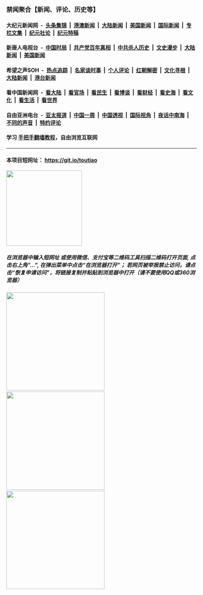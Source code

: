 ### 禁闻聚合【新闻、评论、历史等】

#### 大纪元新闻网 &nbsp;-&nbsp; [头条集锦](indexes/E头条集锦.md?t=03060132) &nbsp;|&nbsp; [港澳新闻](indexes/E港澳新闻.md?t=03060132)  &nbsp;|&nbsp; [大陆新闻](indexes/E大陆新闻.md?t=03060132) &nbsp;|&nbsp; [美国新闻](indexes/E美国新闻.md?t=03060132) &nbsp;|&nbsp; [国际新闻](indexes/E国际新闻.md?t=03060132) &nbsp;|&nbsp; [专栏文集](indexes/E专栏文集.md?t=03060132) &nbsp;|&nbsp; [纪元社论](indexes/E纪元社论.md?t=03060132) &nbsp;|&nbsp; [纪元特稿](indexes/E纪元特稿.md?t=03060132) 

#### 新唐人电视台 &nbsp;-&nbsp; [中国时局](indexes/N中国时局.md?t=03060132) &nbsp;|&nbsp; [共产党百年真相](indexes/N共产党百年真相.md?t=03060132) &nbsp;|&nbsp; [中共杀人历史](indexes/N中共杀人历史.md?t=03060132) &nbsp;|&nbsp; [文史漫步](indexes/N文史漫步.md?t=03060132) &nbsp;|&nbsp; [大陆新闻](indexes/N大陆新闻.md?t=03060132) &nbsp;|&nbsp; [美国新闻](indexes/N美国新闻.md?t=03060132)

#### 希望之声SOH &nbsp;-&nbsp; [热点追踪](indexes/H热点追踪.md?t=03060132) &nbsp;|&nbsp; [名家谈时事](indexes/H名家谈时事.md?t=03060132) &nbsp;|&nbsp; [个人评论](indexes/H个人评论.md?t=03060132)  &nbsp;|&nbsp; [红朝解密](indexes/H红朝解密.md?t=03060132) &nbsp;|&nbsp; [文化寻根](indexes/H文化寻根.md?t=03060132) &nbsp;|&nbsp; [大陆新闻](indexes/H大陆新闻.md?t=03060132) &nbsp;|&nbsp; [港台新闻](indexes/H港台新闻.md?t=03060132)

#### 看中国新闻网 &nbsp;-&nbsp; [看大陆](indexes/S看大陆.md?t=03060132) &nbsp;|&nbsp; [看官场](indexes/S看官场.md?t=03060132) &nbsp;|&nbsp; [看民生](indexes/S看民生.md?t=03060132)  &nbsp;|&nbsp; [看博谈](indexes/S看博谈.md?t=03060132) &nbsp;|&nbsp; [看财经](indexes/S看财经.md?t=03060132) &nbsp;|&nbsp; [看史海](indexes/S看史海.md?t=03060132) &nbsp;|&nbsp; [看文化](indexes/S看文化.md?t=03060132) &nbsp;|&nbsp; [看生活](indexes/S看生活.md?t=03060132) &nbsp;|&nbsp; [看世界](indexes/S看世界.md?t=03060132)

#### 自由亚洲电台 &nbsp;-&nbsp; [亚太报道](indexes/R亚太报道.md?t=03060132) &nbsp;|&nbsp; [中国一周](indexes/R中国一周.md?t=03060132) &nbsp;|&nbsp; [中国透视](indexes/R中国透视.md?t=03060132)  &nbsp;|&nbsp; [国际视角](indexes/R国际视角.md?t=03060132) &nbsp;|&nbsp; [夜话中南海](indexes/R夜话中南海.md?t=03060132) &nbsp;|&nbsp; [不同的声音](indexes/R不同的声音.md?t=03060132) &nbsp;|&nbsp; [特约评论](indexes/R特约评论.md?t=03060132)

#### 学习 [手把手翻墙教程](https://github.com/gfw-breaker/guides/wiki)，自由浏览互联网

----

#### 本项目短网址： https://git.io/toutiao
<img src="https://raw.githubusercontent.com/gfw-breaker/banned-news/master/scripts/img/qr.png" width="200px"/>  

##### 在浏览器中输入短网址 或使用微信、支付宝等二维码工具扫描二维码打开页面, 点击右上角"...", 在弹出菜单中点击“在浏览器打开”； 若网页被举报禁止访问，请点击“恢复申请访问”，将链接复制并粘贴到浏览器中打开（请不要使用QQ或360浏览器）

<img src="https://raw.githubusercontent.com/gfw-breaker/banned-news/master/scripts/img/1.png" width="260px"/> &nbsp; <img src="https://raw.githubusercontent.com/gfw-breaker/banned-news/master/scripts/img/2.png" width="260px"/> &nbsp; <img src="https://raw.githubusercontent.com/gfw-breaker/banned-news/master/scripts/img/3.png" width="260px"/>

